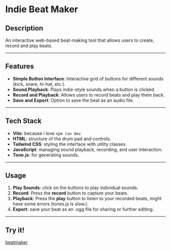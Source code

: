 # Indie Beat Maker

## Description
An interactive web-based beat-making tool that allows users to create, record and play beats.

---

## Features
- **Simple Button Interface**: Interactive grid of buttons for different sounds (kick, snare, hi-hat, etc.).
- **Sound Playback**: Plays indie-style sounds when a button is clicked.
- **Record and Playback**: Allows users to record beats and play them back.
- **Save and Export**: Option to save the beat as an audio file.

---

## Tech Stack
- **Vite**: because i love `npm run dev`
- **HTML**: structure of the drum pad and controls.
- **Tailwind CSS**: styling the interface with utility classes.
- **JavaScript**: managing sound playback, recording, and user interaction.
- **Tone.js**: for generating sounds.

---

## Usage
1. **Play Sounds**: click on the buttons to play individual sounds.
3. **Record**: Press the **record** button to capture your beats.
4. **Playback**: Press the **play** button to listen to your recorded beats, might have some errors (tones.js is slow.).
5. **Export**: save your beat as an .ogg file for sharing or further editing.

---

## Try it!

[beatmaker]()
